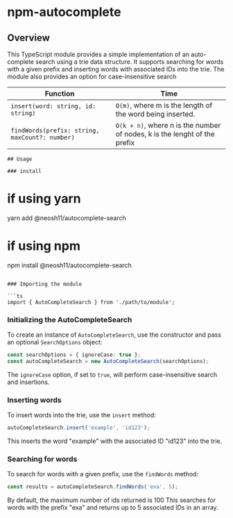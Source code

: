 # npm-autocomplete

## Overview

This TypeScript module provides a simple implementation of an auto-complete search using a trie data structure. It supports searching for words with a given prefix and inserting words with associated IDs into the trie. The module also provides an option for case-insensitive search

| Function		| Time 			|
| ----------- 	| ----------- 	|
| `insert(word: string, id: string)`      	| `O(m)`, where m is the length of the word being inserted.       	|
| `findWords(prefix: string, maxCount?: number)`   	| `O(k + n)`, where n is the number of nodes, k is the lenght of the prefix     	|

```
## Usage

### install

```
# if using yarn
yarn add @neosh11/autocomplete-search

# if using npm
npm install @neosh11/autocomplete-search
```

### Importing the module

```ts
import { AutoCompleteSearch } from './path/to/module';
```

### Initializing the AutoCompleteSearch

To create an instance of `AutoCompleteSearch`, use the constructor and pass an optional `SearchOptions` object:

```ts
const searchOptions = { ignoreCase: true };
const autoCompleteSearch = new AutoCompleteSearch(searchOptions);
```

The `ignoreCase` option, if set to `true`, will perform case-insensitive search and insertions.

### Inserting words

To insert words into the trie, use the `insert` method:

```ts
autoCompleteSearch.insert('example', 'id123');
```

This inserts the word "example" with the associated ID "id123" into the trie.

### Searching for words

To search for words with a given prefix, use the `findWords` method:

```ts
const results = autoCompleteSearch.findWords('exa', 5);
```

By default, the maximum number of ids returned is 100
This searches for words with the prefix "exa" and returns up to 5 associated IDs in an array.

